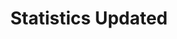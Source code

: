 ---
title: Statistics Updated
description: Trigger for changes to YouTube broadcast stats
variables:
  - name: likeCount
    type: number
    description: The total number of likes for this broadcast
    value: 99
  - name: dislikeCount
    type: number
    description: The total number of dislikes for this broadcast
    value: 0
  - name: viewCount
    type: number
    description: The total number of views for this broadcast
    value: 9001
  - name: favoriteCount
    type: number
    description: Number of times this broadcast has been favorited
    value: 25
commonVariables:
  - YouTubeBroadcaster
---